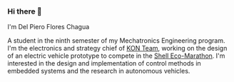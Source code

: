 ### Hi there 👋

I'm Del Piero Flores Chagua

A student in the ninth semester of my Mechatronics Engineering program. I'm the electronics and strategy chief of [KON Team](https://www.konteam.com/), working on the design of an electric vehicle prototype to compete in the [Shell Eco-Marathon](https://www.makethefuture.shell/en-gb/shell-eco-marathon). I'm interested in the design and implementation of control methods in embedded systems and the research in autonomous vehicles. 

<!--
**dpflores/dpflores** is a ✨ _special_ ✨ repository because its `README.md` (this file) appears on your GitHub profile.

Here are some ideas to get you started:

- 🔭 I’m currently working on ...
- 🌱 I’m currently learning ...
- 👯 I’m looking to collaborate on ...
- 🤔 I’m looking for help with ...
- 💬 Ask me about ...
- 📫 How to reach me: ...
- 😄 Pronouns: ...
- ⚡ Fun fact: ...
-->
